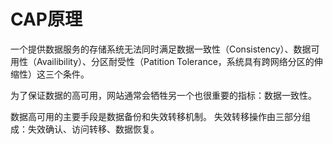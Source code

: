 # CAP原理

一个提供数据服务的存储系统无法同时满足数据一致性（Consistency）、数据可用性（Availibility）、分区耐受性（Patition Tolerance，系统具有跨网络分区的伸缩性）这三个条件。


为了保证数据的高可用，网站通常会牺牲另一个也很重要的指标：数据一致性。

数据高可用的主要手段是数据备份和失效转移机制。
失效转移操作由三部分组成：失效确认、访问转移、数据恢复。